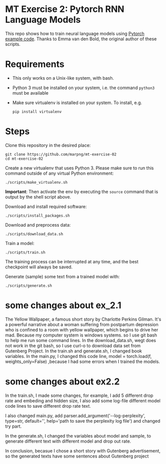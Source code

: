# MT Exercise 2: Pytorch RNN Language Models

This repo shows how to train neural language models using [Pytorch example code](https://github.com/pytorch/examples/tree/master/word_language_model). Thanks to Emma van den Bold, the original author of these scripts. 

# Requirements

- This only works on a Unix-like system, with bash.
- Python 3 must be installed on your system, i.e. the command `python3` must be available
- Make sure virtualenv is installed on your system. To install, e.g.

    `pip install virtualenv`

# Steps

Clone this repository in the desired place:

    git clone https://github.com/marpng/mt-exercise-02
    cd mt-exercise-02

Create a new virtualenv that uses Python 3. Please make sure to run this command outside of any virtual Python environment:

    ./scripts/make_virtualenv.sh

**Important**: Then activate the env by executing the `source` command that is output by the shell script above.

Download and install required software:

    ./scripts/install_packages.sh

Download and preprocess data:

    ./scripts/download_data.sh

Train a model:

    ./scripts/train.sh

The training process can be interrupted at any time, and the best checkpoint will always be saved.

Generate (sample) some text from a trained model with:

    ./scripts/generate.sh

# some changes about ex_2.1
The Yellow Wallpaper, a famous short story by Charlotte Perkins Gilman. It's a powerful narrative about a woman suffering from postpartum depression who is confined to a room with yellow wallpaper, which begins to drive her mad.
Because my computer system is windows systems. so I use git bash to help me run some command lines. In the download_data.sh, wegt does not work in the git bash, so I use curl-o to download data set from Gutenberg Project. 
In the train.sh and generate.sh, I changed book variables. In the main.py, I changed this code line,  model = torch.load(f, weights_only=False) ,because I had some errors when I trained the models.


# some changes about ex2.2
In the train.sh, I made some changes, for example, I add 5 different drop rate and embeding and hidden size, I also add some log-file different model code lines to save different drop rate text.

I also changed main.py, add parser.add_argument('--log-perplexity', type=str, default='', help='path to save the perplexity log file') and changed try part.

In the generate.sh, I changed the variables about model and sample, to generate different text with different model and drop out rate.

In conclusion, becasue I chose a short story with Gutenberg advertisement, so the generated texts have some sentences about Gutenberg project

